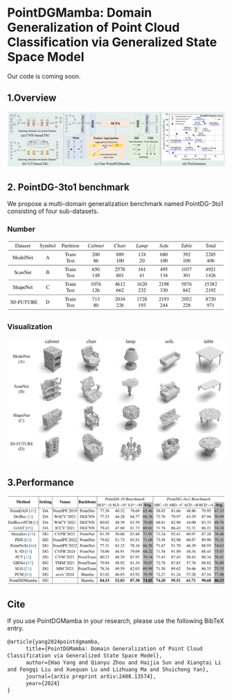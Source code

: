 # PointDGMamba: Domain Generalization of Point Cloud Classification via Generalized State Space Model

Our code is coming soon.

## 1.Overview

![overview](fig/overview.png)

## 2. PointDG-3to1 benchmark

We propose a multi-domain generalization benchmark named PointDG-3to1 consisting of four sub-datasets. 

### Number

![class-number](fig/class-number.png)

### Visualization

![Visualization](fig/Visualization.png)

## 3.Performance

![performance](fig/performance.png)

## Cite

If you use PointDGMamba in your research, please use the following BibTeX entry.

```
@article{yang2024pointdgmamba,
      title={PointDGMamba: Domain Generalization of Point Cloud Classification via Generalized State Space Model}, 
      author={Hao Yang and Qianyu Zhou and Haijia Sun and Xiangtai Li and Fengqi Liu and Xuequan Lu and Lizhuang Ma and Shuicheng Yan},
      journal={arXiv preprint arXiv:2408.13574},
      year={2024}
}
```

